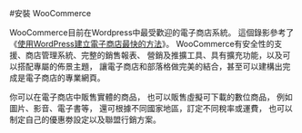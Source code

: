 #安裝 WooCommerce

WooCommerce目前在Wordpress中最受歡迎的電子商店系統。
這個錄影參考了《[使用WordPress建立電子商店最快的方法](http://hophd.com/wordpress-woocommerce-eshop/)》。
WooCommerce有安全性的支援、商店管理系統、完整的銷售報表、
營銷及推擴工具、具有擴充功能，以及可以搭配專屬的佈景主題，
讓電子商店和部落格做完美的結合，甚至可以建構出完成是電子商店的專業網頁。

你可以在電子商店中販售實體的商品，
也可以販售虛擬可下載的數位商品，
例如圖片、影音、電子書等，
還可根據不同國家地區，訂定不同稅率或運費，
也可以制定自己的優惠劵設定以及聯盟行銷方案。


